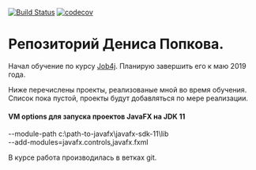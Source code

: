 [![Build Status](https://travis-ci.org/dpopkov/job4j.svg?branch=master)](https://travis-ci.org/dpopkov/job4j)
[![codecov](https://codecov.io/gh/dpopkov/job4j/branch/master/graph/badge.svg)](https://codecov.io/gh/dpopkov/job4j)

# Репозиторий Дениса Попкова.

Начал обучение по курсу [Job4j](http://job4j.ru). Планирую завершить его к маю 2019 года.

Ниже перечислены проекты, реализованые мной во время обучения.
Список пока пустой, проекты будут добавляться по мере реализации.


#### VM options для запуска проектов JavaFX на JDK 11

--module-path c:\path-to-javafx\javafx-sdk-11\lib  
--add-modules=javafx.controls,javafx.fxml

В курсе работа производилась в ветках git.
